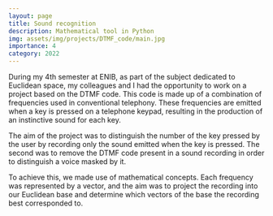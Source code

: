 ```yaml
---
layout: page
title: Sound recognition
description: Mathematical tool in Python
img: assets/img/projects/DTMF_code/main.jpg
importance: 4
category: 2022
---
```

During my 4th semester at ENIB, as part of the subject dedicated to Euclidean space, my colleagues and I had the opportunity to work on a project based on the DTMF code. This code is made up of a combination of frequencies used in conventional telephony. These frequencies are emitted when a key is pressed on a telephone keypad, resulting in the production of an instinctive sound for each key.

The aim of the project was to distinguish the number of the key pressed by the user by recording only the sound emitted when the key is pressed. The second was to remove the DTMF code present in a sound recording in order to distinguish a voice masked by it.

To achieve this, we made use of mathematical concepts. Each frequency was represented by a vector, and the aim was to project the recording into our Euclidean base and determine which vectors of the base the recording best corresponded to.
